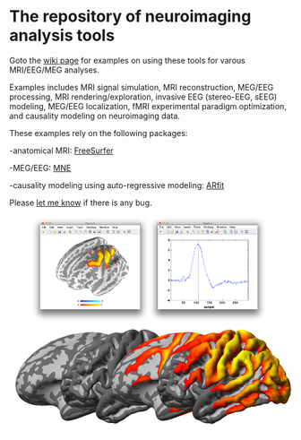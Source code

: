 # The repository of neuroimaging analysis tools

Goto the [wiki page](https://github.com/fahsuanlin/fhlin_toolbox/wiki) for examples on using these tools for varous MRI/EEG/MEG analyses.

Examples includes MRI signal simulation, MRI  reconstruction, MEG/EEG processing, MRI rendering/exploration, invasive EEG (stereo-EEG, sEEG) modeling, MEG/EEG localization, fMRI experimental paradigm optimization, and causality modeling on neuroimaging data.

These examples rely on the following packages:

-anatomical MRI: [FreeSurfer](http://surfer.nmr.mgh.harvard.edu) 

-MEG/EEG: [MNE](https://www.martinos.org/mne/stable/index.html)

-causality modeling using auto-regressive modeling: [ARfit](https://www.mathworks.com/matlabcentral/mlc-downloads/downloads/submissions/174/versions/1/previews/index.html)

Please [let me know](mailto:fhlin@sri.utoronto.ca) if there is any bug.

![](https://github.com/fahsuanlin/fhlin_toolbox/blob/master/images/fs_render_dec2014.png)
![](https://github.com/fahsuanlin/fhlin_toolbox/blob/master/images/fs_render_dec2014_b.png)
